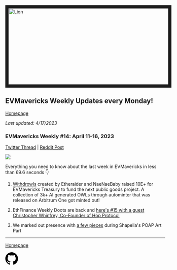 <meta name="viewport" content="width=device-width,initial-scale=1">
<link rel="stylesheet" href="https://etheralpha.github.io/readme-themes/deep-blue.css">
    
<a href="https://looksrare.org/collections/0x7dDAA898D33D7aB252Ea5F89f96717c47B2fEE6e#items" target="_blank">
    <svg height="40" width="40" aria-hidden="true" viewBox="0 0 16 16" version="1.1" width="32" data-view-component="true" class="octicon octicon-mark-github v-align-left">
      <img src="https://i.imgur.com/XnxhIpb.png" 
alt="Lion" width="640" height="240" border=10" />
</a>    
                                            
                                             
## EVMavericks Weekly Updates every Monday!
[Homepage](https://evmavericks-weekly.netlify.app)

*Last updated: 4/17/2023*
                                        
### EVMavericks Weekly #14: April 11-16, 2023
                                              
[Twitter Thread](https://twitter.com/696_eth/status/1647999559434670083) | [Reddit Post](https://www.reddit.com/r/ethfinance/comments/12p2uhe/daily_general_discussion_april_17_2023/jgml2w9/)
                                              

![](https://i.imgur.com/ndJVB2n.png)
                                             

Everything you need to know about the last week in EVMavericks in less than 69.6 seconds 👇

1. [Withdrowls](https://opensea.io/collection/withdrowls) created by Etheraider and NaeNaeBaby raised 10E+ for EVMavericks Treasury to fund the next public goods project. A collection of 3k+ AI generated OWLs through autominter that was released on Arbitrum One got minted out!

2. EthFinance Weekly Doots are back and [here's #15 with a guest Christopher Whinfrey, Co-Founder of Hop Protocol]( https://www.youtube.com/watch?v=B7qRiEzM4LE&ab_channel=EVMavericks-Ethfinance)

3. We marked out presence with [a few pieces](https://imgur.com/gPNLI8y) during Shapella's POAP Art Part

---
                                              
[Homepage](https://evmavericks-weekly.netlify.app)

    
<a id="github-link" href="https://github.com/etheralpha/evm-updates/" target="_blank">
  <svg height="40" width="40" aria-hidden="true" viewBox="0 0 16 16" version="1.1" width="32" data-view-component="true" class="octicon octicon-mark-github v-align-middle">
      <path fill-rule="evenodd" d="M8 0C3.58 0 0 3.58 0 8c0 3.54 2.29 6.53 5.47 7.59.4.07.55-.17.55-.38 0-.19-.01-.82-.01-1.49-2.01.37-2.53-.49-2.69-.94-.09-.23-.48-.94-.82-1.13-.28-.15-.68-.52-.01-.53.63-.01 1.08.58 1.23.82.72 1.21 1.87.87 2.33.66.07-.52.28-.87.51-1.07-1.78-.2-3.64-.89-3.64-3.95 0-.87.31-1.59.82-2.15-.08-.2-.36-1.02.08-2.12 0 0 .67-.21 2.2.82.64-.18 1.32-.27 2-.27.68 0 1.36.09 2 .27 1.53-1.04 2.2-.82 2.2-.82.44 1.1.16 1.92.08 2.12.51.56.82 1.27.82 2.15 0 3.07-1.87 3.75-3.65 3.95.29.25.54.73.54 1.48 0 1.07-.01 1.93-.01 2.2 0 .21.15.46.55.38A8.013 8.013 0 0016 8c0-4.42-3.58-8-8-8z"></path>
  </svg>
</a>



